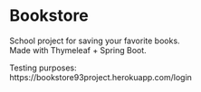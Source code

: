 # Bookstore
<p>
School project for saving your favorite books.<br/>
Made with Thymeleaf + Spring Boot.
</p>
<p>
Testing purposes:<br/>
https://bookstore93project.herokuapp.com/login
</p>
